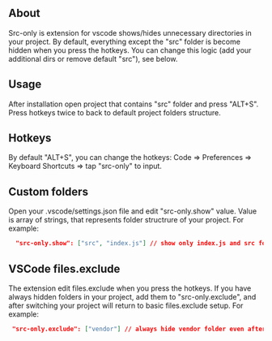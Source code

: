 ## About

Src-only is extension for vscode shows/hides unnecessary directories in your project. By default, everything except the "src" folder is become hidden when you press the hotkeys. You can change this logic (add your additional dirs or remove default "src"), see below.

## Usage

After installation open project that contains "src" folder and press "ALT+S". Press hotkeys twice to back to default project folders structure.

## Hotkeys

By default "ALT+S", you can change the hotkeys: Code => Preferences => Keyboard Shortcuts => tap "src-only" to input.

## Custom folders

Open your .vscode/settings.json file and edit "src-only.show" value. Value is array of strings, that represents folder structrure of your project.
For example:

```json
  "src-only.show": ["src", "index.js"] // show only index.js and src folder
```

## VSCode files.exclude

The extension edit files.exclude when you press the hotkeys. If you have always hidden folders in your project, add them to "src-only.exclude", and after switching your project will return to basic files.exclude setup.
For example:

```json
 "src-only.exclude": ["vendor"] // always hide vendor folder even after src-only inactive
```
